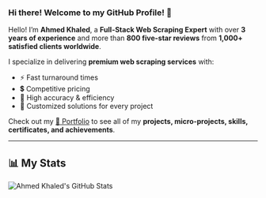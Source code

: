 ### Hi there! Welcome to my GitHub Profile! 👋  

Hello! I’m **Ahmed Khaled**, a **Full-Stack Web Scraping Expert** with over **3 years of experience** and more than **800 five-star reviews** from **1,000+ satisfied clients worldwide**.  

I specialize in delivering **premium web scraping services** with:  
- ⚡ Fast turnaround times  
- 💲 Competitive pricing  
- 🎯 High accuracy & efficiency  
- 🔧 Customized solutions for every project  

Check out my [📂 Portfolio](https://github.com/ahmedkhaled115/Portfolio) to see all of my **projects, micro-projects, skills, certificates, and achievements**.  

---

## 📊 My Stats  

<img align="center" src="https://github-readme-stats.vercel.app/api?username=ahmedkhaled115&show_icons=true&line_height=27&count_private=true&title_color=ffffff&text_color=c9cacc&icon_color=2bbc8a&bg_color=1d1f21" alt="Ahmed Khaled's GitHub Stats" />  

